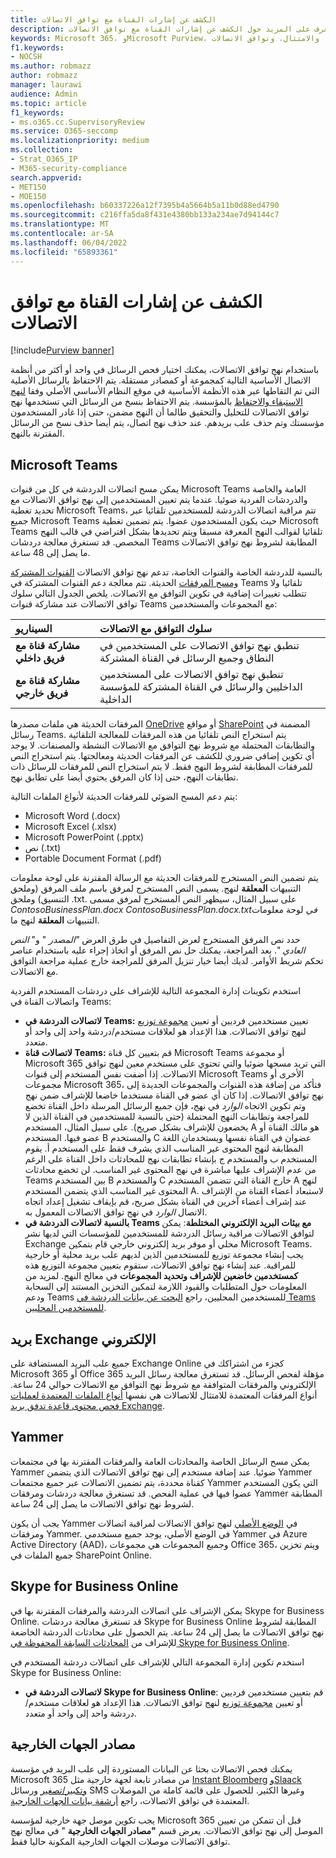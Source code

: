 ```yaml
---
title: الكشف عن إشارات القناة مع توافق الاتصالات
description: تعرف على المزيد حول الكشف عن إشارات القناة مع توافق الاتصالات.
keywords: Microsoft 365، وMicrosoft Purview، والامتثال، وتوافق الاتصالات
f1.keywords:
- NOCSH
ms.author: robmazz
author: robmazz
manager: laurawi
audience: Admin
ms.topic: article
f1_keywords:
- ms.o365.cc.SupervisoryReview
ms.service: O365-seccomp
ms.localizationpriority: medium
ms.collection:
- Strat_O365_IP
- M365-security-compliance
search.appverid:
- MET150
- MOE150
ms.openlocfilehash: b60337226a12f7395b4a5664b5a11b0d88ed4790
ms.sourcegitcommit: c216ffa5da8f431e4380bb133a234ae7d94144c7
ms.translationtype: MT
ms.contentlocale: ar-SA
ms.lasthandoff: 06/04/2022
ms.locfileid: "65893361"
---
```

# <a name="detect-channel-signals-with-communication-compliance"></a>الكشف عن إشارات القناة مع توافق الاتصالات

[!include[Purview banner](../includes/purview-rebrand-banner.md)]

باستخدام نهج توافق الاتصالات، يمكنك اختيار فحص الرسائل في واحد أو أكثر من أنظمة الاتصال الأساسية التالية كمجموعة أو كمصادر مستقلة. يتم الاحتفاظ بالرسائل الأصلية التي تم التقاطها عبر هذه الأنظمة الأساسية في موقع النظام الأساسي الأصلي وفقا [لنهج الاستبقاء والاحتفاظ](/microsoft-365/compliance/information-governance) بالمؤسسة. يتم الاحتفاظ بنسخ من الرسائل التي تستخدمها نهج توافق الاتصالات للتحليل والتحقيق طالما أن النهج مضمن، حتى إذا غادر المستخدمون مؤسستك وتم حذف علب بريدهم. عند حذف نهج اتصال، يتم أيضا حذف نسخ من الرسائل المقترنة بالنهج.

## <a name="microsoft-teams"></a>Microsoft Teams

يمكن مسح اتصالات الدردشة في كل من قنوات Microsoft Teams العامة والخاصة والدردشات الفردية ضوئيا. عندما يتم تعيين المستخدمين إلى نهج توافق الاتصالات مع تحديد تغطية Microsoft Teams، تتم مراقبة اتصالات الدردشة للمستخدمين تلقائيا عبر جميع Microsoft Teams حيث يكون المستخدمون عضوا. يتم تضمين تغطية Microsoft Teams تلقائيا لقوالب النهج المعرفة مسبقا ويتم تحديدها بشكل افتراضي في قالب النهج المخصص. قد تستغرق معالجة دردشات Teams المطابقة لشروط نهج توافق الاتصالات ما يصل إلى 48 ساعة.

بالنسبة للدردشة الخاصة والقنوات الخاصة، تدعم نهج توافق الاتصالات [القنوات المشتركة ومسح المرفقات](/MicrosoftTeams/shared-channels) الحديثة. تتم معالجة دعم القنوات المشتركة في Teams تلقائيا ولا تتطلب تغييرات إضافية في تكوين التوافق مع الاتصالات. يلخص الجدول التالي سلوك توافق الاتصالات عند مشاركة قنوات Teams مع المجموعات والمستخدمين:

|**السيناريو**|**سلوك التوافق مع الاتصالات**|
|:-----------|:------------------------------------|
| **مشاركة قناة مع فريق داخلي** | تنطبق نهج توافق الاتصالات على المستخدمين في النطاق وجميع الرسائل في القناة المشتركة |
| **مشاركة قناة مع فريق خارجي** | تنطبق نهج توافق الاتصالات على المستخدمين الداخليين والرسائل في القناة المشتركة للمؤسسة الداخلية |

المرفقات الحديثة هي ملفات مصدرها [OneDrive](/onedrive/plan-onedrive-enterprise#modern-attachments) أو مواقع [SharePoint](/sharepoint/dev/solution-guidance/modern-experience-customizations) المضمنة في رسائل Teams. يتم استخراج النص تلقائيا من هذه المرفقات للمعالجة التلقائية والتطابقات المحتملة مع شروط نهج التوافق مع الاتصالات النشطة والمصنفات. لا يوجد أي تكوين إضافي ضروري للكشف عن المرفقات الحديثة ومعالجتها. يتم استخراج النص للمرفقات المطابقة لشروط النهج فقط. لا يتم استخراج النص للمرفقات للرسائل ذات تطابقات النهج، حتى إذا كان المرفق يحتوي أيضا على تطابق نهج.

يتم دعم المسح الضوئي للمرفقات الحديثة لأنواع الملفات التالية:

- Microsoft Word (.docx)
- Microsoft Excel (.xlsx)
- Microsoft PowerPoint (.pptx)
- نص (.txt)
- Portable Document Format (.pdf)

يتم تضمين النص المستخرج للمرفقات الحديثة مع الرسالة المقترنة على لوحة معلومات التنبيهات **المعلقة** لنهج. يسمى النص المستخرج لمرفق باسم ملف المرفق (وملحق التنسيق) وملحق .txt. على سبيل المثال، سيظهر النص المستخرج لمرفق مسمى *ContosoBusinessPlan.docx* *ContosoBusinessPlan.docx.txtفي* لوحة معلومات التنبيهات **المعلقة** لنهج ما.

حدد نص المرفق المستخرج لعرض التفاصيل في طرق العرض *"المصدر* " و" *النص العادي* ". بعد المراجعة، يمكنك حل نص المرفق أو اتخاذ إجراء عليه باستخدام عناصر تحكم شريط الأوامر. لديك أيضا خيار تنزيل المرفق للمراجعة خارج عملية مراجعة التوافق مع الاتصالات.

استخدم تكوينات إدارة المجموعة التالية للإشراف على دردشات المستخدم الفردية واتصالات القناة في Teams:

- **لاتصالات الدردشة في Teams:** تعيين مستخدمين فرديين أو تعيين [مجموعة توزيع](https://support.office.com/article/Distribution-groups-E8BA58A8-FAB2-4AAF-8AA1-2A304052D2DE) لنهج توافق الاتصالات. هذا الإعداد هو لعلاقات مستخدم/دردشة واحد إلى واحد أو متعدد.
- **لاتصالات قناة Teams:** قم بتعيين كل قناة Microsoft Teams أو مجموعة Microsoft 365 التي تريد مسحها ضوئيا والتي تحتوي على مستخدم معين لنهج توافق الاتصالات. إذا أضفت نفس المستخدم إلى قنوات Microsoft Teams الأخرى أو مجموعات Microsoft 365، فتأكد من إضافة هذه القنوات والمجموعات الجديدة إلى نهج توافق الاتصالات. إذا كان أي عضو في القناة مستخدما خاضعا للإشراف ضمن نهج وتم تكوين الاتجاه *الوارد* في نهج، فإن جميع الرسائل المرسلة داخل القناة تخضع للمراجعة وتطابقات النهج المحتملة (حتى بالنسبة للمستخدمين في القناة الذين لا يخضعون للإشراف بشكل صريح). على سبيل المثال، المستخدم A هو مالك القناة أو عضو فيها. المستخدم B والمستخدم C عضوان في القناة نفسها ويستخدمان اللغة المطابقة لنهج المحتوى غير المناسب الذي يشرف فقط على المستخدم أ. يقوم المستخدم ب والمستخدم ج بإنشاء تطابقات نهج للمحادثات داخل القناة على الرغم من عدم الإشراف عليها مباشرة في نهج المحتوى غير المناسب. لن تخضع محادثات Teams بين المستخدم B والمستخدم C خارج القناة التي تتضمن المستخدم A لنهج المحتوى غير المناسب الذي يتضمن المستخدم A. لاستبعاد أعضاء القناة من الإشراف عند إشراف أعضاء آخرين في القناة بشكل صريح، قم بإيقاف تشغيل إعداد اتجاه الاتصال *الوارد* في نهج توافق الاتصالات المعمول به.
- **بالنسبة لاتصالات الدردشة في Teams مع بيئات البريد الإلكتروني المختلطة**: يمكن لتوافق الاتصالات مراقبة رسائل الدردشة للمستخدمين للمؤسسات التي لديها نشر Exchange محلي أو موفر بريد إلكتروني خارجي قام بتمكين Microsoft Teams. يجب إنشاء مجموعة توزيع للمستخدمين الذين لديهم علب بريد محلية أو خارجية للمراقبة. عند إنشاء نهج توافق الاتصالات، ستقوم بتعيين مجموعة التوزيع هذه **كمستخدمين خاضعين للإشراف وتحديد المجموعات** في معالج النهج. لمزيد من المعلومات حول المتطلبات والقيود اللازمة لتمكين التخزين المستند إلى السحابة ودعم Teams للمستخدمين المحليين، راجع [البحث عن بيانات الدردشة في Teams للمستخدمين المحليين](search-cloud-based-mailboxes-for-on-premises-users.md).

## <a name="exchange-email"></a>بريد Exchange الإلكتروني

جميع علب البريد المستضافة على Exchange Online كجزء من اشتراكك في Microsoft 365 أو Office 365 مؤهلة لفحص الرسائل. قد تستغرق معالجة رسائل البريد الإلكتروني والمرفقات المتوافقة مع شروط نهج التوافق مع الاتصالات حوالي 24 ساعة. أنواع المرفقات المعتمدة للامتثال للاتصالات هي نفسها [أنواع الملفات المعتمدة لعمليات فحص محتوى قاعدة تدفق بريد Exchange](/exchange/security-and-compliance/mail-flow-rules/inspect-message-attachments#supported-file-types-for-mail-flow-rule-content-inspection).

## <a name="yammer"></a>Yammer

يمكن مسح الرسائل الخاصة والمحادثات العامة والمرفقات المقترنة بها في مجتمعات Yammer ضوئيا. عند إضافة مستخدم إلى نهج توافق الاتصالات الذي يتضمن Yammer كقناة محددة، يتم تضمين الاتصالات عبر جميع مجتمعات Yammer التي يكون المستخدم عضوا فيها في عملية الفحص. قد تستغرق معالجة دردشات ومرفقات Yammer المطابقة لشروط نهج توافق الاتصالات ما يصل إلى 24 ساعة. 

يجب أن يكون Yammer في [الوضع الأصلي](/yammer/configure-your-yammer-network/overview-native-mode) لنهج توافق الاتصالات لمراقبة اتصالات ومرفقات Yammer. في الوضع الأصلي، يوجد جميع مستخدمي Yammer في Azure Active Directory (AAD)، وجميع المجموعات هي مجموعات Office 365، ويتم تخزين جميع الملفات في SharePoint Online.

## <a name="skype-for-business-online"></a>Skype for Business Online

يمكن الإشراف على اتصالات الدردشة والمرفقات المقترنة بها في Skype for Business Online. قد تستغرق معالجة دردشات Skype for Business Online المطابقة لشروط نهج توافق الاتصالات ما يصل إلى 24 ساعة. يتم الحصول على محادثات الدردشة الخاضعة للإشراف من [المحادثات السابقة المحفوظة في Skype for Business Online](https://support.office.com/article/Find-a-previous-Skype-for-Business-conversation-18892eba-5f18-4281-8c87-fd48bd72e6a2).  

استخدم تكوين إدارة المجموعة التالي للإشراف على اتصالات دردشة المستخدم في Skype for Business Online:

- **لاتصالات الدردشة في Skype for Business Online**: قم بتعيين مستخدمين فرديين أو تعيين [مجموعة توزيع](https://support.office.com/article/Distribution-groups-E8BA58A8-FAB2-4AAF-8AA1-2A304052D2DE) لنهج توافق الاتصالات. هذا الإعداد هو لعلاقات مستخدم/دردشة واحد إلى واحد أو متعدد.

## <a name="third-party-sources"></a>مصادر الجهات الخارجية

يمكنك فحص الاتصالات بحثا عن البيانات المستوردة إلى علب البريد في مؤسسة Microsoft 365 من مصادر تابعة لجهة خارجية مثل [Instant Bloomberg](archive-instant-bloomberg-data.md) [وSlaack](archive-slack-data.md) [وتكبير/تصغير](archive-zoommeetings-data.md) ورسائل SMS وغيرها الكثير. للحصول على قائمة كاملة من الموصلات المعتمدة في توافق الاتصالات، راجع [أرشفة بيانات الجهات الخارجية](archiving-third-party-data.md).

يجب تكوين موصل جهة خارجية لمؤسسة Microsoft 365 قبل أن تتمكن من تعيين الموصل إلى نهج توافق الاتصالات. يعرض قسم **"مصادر الجهات الخارجية** " في معالج نهج توافق الاتصالات موصلات الجهات الخارجية المكونة حاليا فقط.
